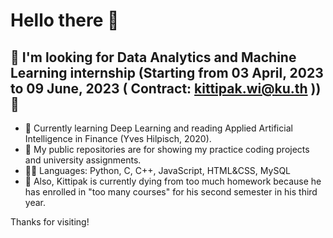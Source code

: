# Hello there 👋

## 👯 I'm looking for Data Analytics and Machine Learning internship (Starting from 03 April, 2023 to 09 June, 2023 ( Contract: kittipak.wi@ku.th )) 👯

- 📖 Currently learning Deep Learning and reading Applied Artificial Intelligence in Finance (Yves Hilpisch, 2020).
- 📁 My public repositories are for showing my practice coding projects and university assignments.
- 👨‍💻 Languages: Python, C, C++, JavaScript, HTML&CSS, MySQL
- 🤵 Also, Kittipak is currently dying from too much homework because he has enrolled in "too many courses" for his second semester in his third year.
 
Thanks for visiting!

<!--
**AlienX77-cmd/AlienX77-cmd** is a ✨ _special_ ✨ repository because its `README.md` (this file) appears on your GitHub profile.

Here are some ideas to get you started:

- 🔭 I’m currently working on ...
- 🌱 I’m currently learning ...
- 👯 I’m looking to collaborate on ...
- 🤔 I’m looking for help with ...
- 💬 Ask me about ...
- 📫 How to reach me: ...
- 😄 Pronouns: ...
- ⚡ Fun fact: ...
-->
